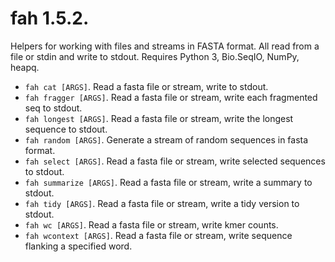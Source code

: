 # fah 1.5.2.

Helpers for working with files and streams in FASTA format. All read from a file
or stdin and write to stdout. Requires Python 3, Bio.SeqIO, NumPy, heapq.

*   `fah cat [ARGS]`. Read a fasta file or stream, write to stdout.
*   `fah fragger [ARGS]`. Read a fasta file or stream, write each fragmented seq
    to stdout.
*   `fah longest [ARGS]`. Read a fasta file or stream, write the longest
    sequence to stdout.
*   `fah random [ARGS]`. Generate a stream of random sequences in fasta format.
*   `fah select [ARGS]`. Read a fasta file or stream, write selected sequences
    to stdout.
*   `fah summarize [ARGS]`. Read a fasta file or stream, write a summary to
    stdout.
*   `fah tidy [ARGS]`. Read a fasta file or stream, write a tidy version to
    stdout.
*   `fah wc [ARGS]`. Read a fasta file or stream, write kmer counts.
*   `fah wcontext [ARGS]`. Read a fasta file or stream, write sequence flanking
    a specified word.

